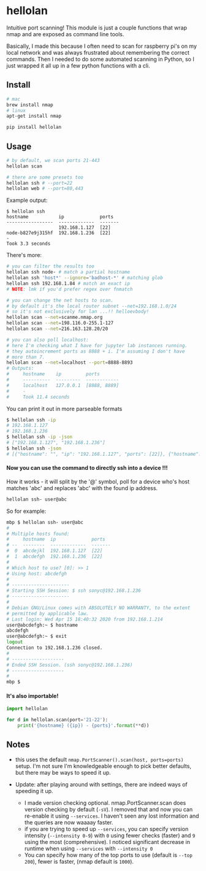 # hellolan
Intuitive port scanning! This module is just a couple functions that wrap nmap and are exposed as command line tools.

Basically, I made this because I often need to scan for raspberry pi's on my local network and was always frustrated about remembering the correct commands. Then I needed to do some automated scanning in Python, so I just wrapped it all up in a few python functions with a cli.

## Install

```bash
# mac
brew install nmap
# linux
apt-get install nmap

pip install hellolan
```

## Usage

```bash
# by default, we scan ports 21-443
hellolan scan

# there are some presets too
hellolan ssh # --port=22
hellolan web # --port=80,443
```
Example output:
```
$ hellolan ssh
hostname           ip             ports
-----------------  -------------  -------
                   192.168.1.127  [22]
node-b827e9j315hf  192.168.1.236  [22]
-
Took 3.3 seconds
```

There's more:
```bash
# you can filter the results too
hellolan ssh node- # match a partial hostname
hellolan ssh 'host*' --ignore='badhost-*' # matching glob
hellolan ssh 192.168.1.84 # match an exact ip
# NOTE: lmk if you'd prefer regex over fnmatch

# you can change the net hosts to scan.
# by default it's the local router subnet --net=192.168.1.0/24
# so it's not exclusively for lan ...!! helloevbody!
hellolan scan --net=scanme.nmap.org
hellolan scan --net=198.116.0-255.1-127
hellolan scan --net=216.163.128.20/20

# you can also poll localhost:
# here I'm checking what I have for jupyter lab instances running.
# they autoincrement ports as 8888 + i. I'm assuming I don't have
# more than 7.
hellolan scan --net=localhost --port=8888-8893
# Outputs:
#     hostname    ip         ports
#     ----------  ---------  ------------
#     localhost   127.0.0.1  [8888, 8889]
#     -
#     Took 11.4 seconds
```

You can print it out in more parseable formats
```bash
$ hellolan ssh -ip
# 192.168.1.127
# 192.168.1.236
$ hellolan ssh -ip -json
# ["192.168.1.127", "192.168.1.236"]
$ hellolan ssh -json
# [{"hostname": "", "ip": "192.168.1.127", "ports": [22]}, {"hostname": "raspberrypi", "ip": "192.168.1.236", "ports": [22]}]
```

#### Now you can use the command to directly ssh into a device !!!
How it works - it will split by the '@' symbol, poll for a device who's host matches 'abc' and replaces 'abc' with the found ip address.
```bash
hellolan ssh- user@abc
```
So for example:
```bash
mbp $ hellolan ssh- user@abc
#
# Multiple hosts found:
#     hostname  ip             ports
# --  --------  -------------  -------
#  0  abcdejkl  192.168.1.127  [22]
#  1  abcdefgh  192.168.1.236  [22]
#
# Which host to use? [0]: >> 1
# Using host: abcdefgh
#
# ---------------------
# Starting SSH Session: $ ssh sonyc@192.168.1.236
# ---------------------
#
# Debian GNU/Linux comes with ABSOLUTELY NO WARRANTY, to the extent
# permitted by applicable law.
# Last login: Wed Apr 15 18:40:32 2020 from 192.168.1.214
user@abcdefgh:~ $ hostname
abcdefgh
user@abcdefgh:~ $ exit
logout
Connection to 192.168.1.236 closed.
#
# -------------------
# Ended SSH Session. (ssh sonyc@192.168.1.236)
# -------------------
#
mbp $
```

#### It's also importable!

```python
import hellolan

for d in hellolan.scan(port='21-22'):
    print('{hostname} ({ip}) - {ports}'.format(**d))
```

## Notes
 - this uses the default `nmap.PortScanner().scan(host, ports=ports)` setup. I'm not sure I'm knowledgeable enough to pick better defaults, but there may be ways to speed it up.

 - Update: after playing around with settings, there are indeed ways of speeding it up.
    - I made version checking optional. nmap.PortScanner.scan does version checking by default (`-sV`). I removed that and now you can re-enable it using `--services`. I haven't seen any lost information and the queries are now waaaay faster.
    - if you are trying to speed up `--services`, you can specify version intensity (`--intensity 0-9`) with `0` using fewer checks (faster) and `9` using the most (comprehensive). I noticed significant decrease in runtime when using `--services` with `--intensity 0`
    - You can specify how many of the top ports to use (default is `--top 200`), fewer is faster, (nmap default is `1000`).
